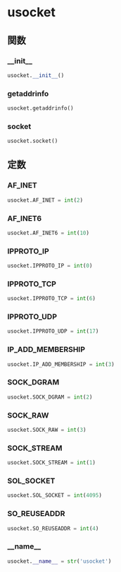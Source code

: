# usocket
## 関数
### \_\_init\_\_
```python
usocket.__init__()
```
### getaddrinfo
```python
usocket.getaddrinfo()
```
### socket
```python
usocket.socket()
```
## 定数
### AF\_INET
```python
usocket.AF_INET = int(2)
```
### AF\_INET6
```python
usocket.AF_INET6 = int(10)
```
### IPPROTO\_IP
```python
usocket.IPPROTO_IP = int(0)
```
### IPPROTO\_TCP
```python
usocket.IPPROTO_TCP = int(6)
```
### IPPROTO\_UDP
```python
usocket.IPPROTO_UDP = int(17)
```
### IP\_ADD\_MEMBERSHIP
```python
usocket.IP_ADD_MEMBERSHIP = int(3)
```
### SOCK\_DGRAM
```python
usocket.SOCK_DGRAM = int(2)
```
### SOCK\_RAW
```python
usocket.SOCK_RAW = int(3)
```
### SOCK\_STREAM
```python
usocket.SOCK_STREAM = int(1)
```
### SOL\_SOCKET
```python
usocket.SOL_SOCKET = int(4095)
```
### SO\_REUSEADDR
```python
usocket.SO_REUSEADDR = int(4)
```
### \_\_name\_\_
```python
usocket.__name__ = str('usocket')
```
